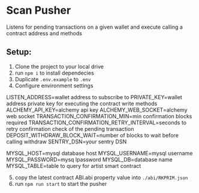 # Scan Pusher

Listens for pending transactions on a given wallet and execute calling a contract address and methods

## Setup:

1. Clone the project to your local drive
2. run `npm i` to install dependecies
3. Duplicate `.env.example` to `.env`
4. Configure environment settings

  LISTEN_ADDRESS=wallet address to subscribe to
  PRIVATE_KEY=wallet address private key for executing the contract write methods
  ALCHEMY_API_KEY=alchemy api key
  ALCHEMY_WEB_SOCKET=alchemy web socket
  TRANSACTION_CONFIRMATION_MIN=min confirmation blocks required
  TRANSACTION_CONFIRMATION_RETRY_INTERVAL=seconds to retry confirmation check of the pending transaction
  DEPOSIT_WITHDRAW_BLOCK_WAIT=number of blocks to wait before calling withdraw
  SENTRY_DSN=your sentry DSN

  MYSQL_HOST=mysql database host
  MYSQL_USERNAME=mysql username
  MYSQL_PASSWORD=mysq lpassword
  MYSQL_DB=database name
  MYSQL_TABLE=table to query for artist smart contract

5. copy the latest contract ABI.abi property value into `./abi/RKPRIM.json`
6. run `npm run start` to start the pusher